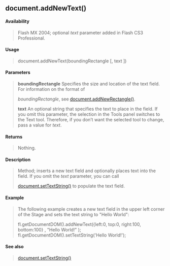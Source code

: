 ## document.addNewText()

#### Availability

> Flash MX 2004; optional *text* parameter added in Flash CS3 Professional.

#### Usage

> document.addNewText(boundingRectangle \[, text \])

#### Parameters

> **boundingRectangle** Specifies the size and location of the text field. For information on the format of
>
> *boundingRectangle*, see [document.addNewRectangle()](#_bookmark128).
>
> **text** An optional string that specifies the text to place in the field. If you omit this parameter, the selection in the Tools panel switches to the Text tool. Therefore, if you don’t want the selected tool to change, pass a value for *text*.

#### Returns

> Nothing.

#### Description

> Method; inserts a new text field and optionally places text into the field. If you omit the *text* parameter, you can call
>
> [document.setTextString()](#_bookmark315) to populate the text field.

#### Example

> The following example creates a new text field in the upper left corner of the Stage and sets the text string to "Hello World":
>
> fl.getDocumentDOM().addNewText({left:0, top:0, right:100, bottom:100} , "Hello World!" ); fl.getDocumentDOM().setTextString('Hello World!');

#### See also

> [document.setTextString()](#_bookmark315)
